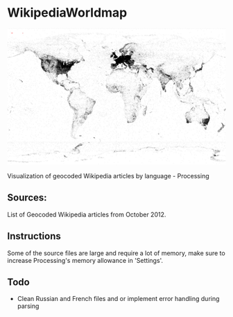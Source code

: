 # WikipediaWorldmap
![Geocoded Wikipedia Articles by language](https://github.com/Tobystereo/WikipediaWorldmap/blob/master/preview.gif?raw=true)

Visualization of geocoded Wikipedia articles by language - Processing

## Sources:
List of Geocoded Wikipedia articles from October 2012.


## Instructions
Some of the source files are large and require a lot of memory, make sure to increase Processing's memory allowance in 'Settings'.

## Todo
- Clean Russian and French files and or implement error handling during parsing

